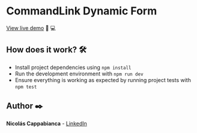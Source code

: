 # CommandLink Dynamic Form

[View live demo](https://commandlink-challenge.vercel.app/) :iphone: :computer:

## How does it work? :hammer_and_wrench:

- Install project dependencies using `npm install`
- Run the development environment with `npm run dev`
- Ensure everything is working as expected by running project tests with `npm test`

## Author :black_nib:

**Nicolás Cappabianca** - [LinkedIn](https://www.linkedin.com/in/nicolascappabianca/)
